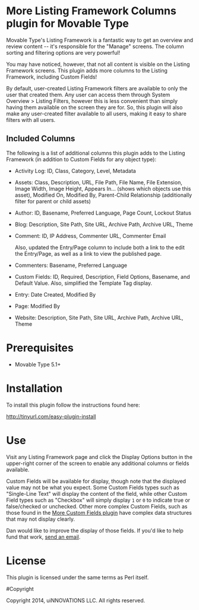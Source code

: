 # More Listing Framework Columns plugin for Movable Type

Movable Type's Listing Framework is a fantastic way to get an overview and
review content -- it's responsible for the "Manage" screens. The column sorting
and filtering options are very powerful!

You may have noticed, however, that not all content is visible on the Listing
Framework screens. This plugin adds more columns to the Listing Framework,
including Custom Fields!

By default, user-created Listing Framework filters are available to only the
user that created them. Any user can access them through System Overview >
Listing Filters, however this is less convenient than simply having them
available on the screen they are for. So, this plugin will also make any
user-created filter available to all users, making it easy to share filters
with all users.

## Included Columns

The following is a list of additional columns this plugin adds to the Listing
Framework (in addition to Custom Fields for any object type):

* Activity Log: ID, Class, Category, Level, Metadata

* Assets: Class, Description, URL, File Path, File Name, File Extension, Image
  Width, Image Height, Appears In... (shows which objects use this asset),
  Modified On, Modified By, Parent-Child Relationship (additionally filter for
  parent or child assets)

* Author: ID, Basename, Preferred Language, Page Count, Lockout Status

* Blog: Description, Site Path, Site URL, Archive Path, Archive URL, Theme

* Comment: ID, IP Address, Commenter URL, Commenter Email

  Also, updated the Entry/Page column to include both a link to the edit the
  Entry/Page, as well as a link to view the published page.

* Commenters: Basename, Preferred Language

* Custom Fields: ID, Required, Description, Field Options, Basename, and
  Default Value. Also, simplified the Template Tag display.

* Entry: Date Created, Modified By

* Page: Modified By

* Website: Description, Site Path, Site URL, Archive Path, Archive URL, Theme

# Prerequisites

* Movable Type 5.1+

# Installation

To install this plugin follow the instructions found here:

http://tinyurl.com/easy-plugin-install

# Use

Visit any Listing Framework page and click the Display Options button in the
upper-right corner of the screen to enable any additional columns or fields
available.

Custom Fields will be available for display, though note that the displayed
value may not be what you expect. Some Custom Fields types such as "Single-Line
Text" will display the content of the field, while other Custom Field types
such as "Checkbox" will simply display `1` or `0` to indicate true or
false/checked or unchecked. Other more complex Custom Fields, such as those
found in the
[More Custom Fields plugin](http://eatdrinksleepmovabletype.com/plugins/more_custom_fields/)
have complex data structures that may not display clearly.

Dan would like to improve the display of those fields. If you'd like to help
fund that work, [send an email](mailto:contact@uinnovations.com).

# License

This plugin is licensed under the same terms as Perl itself.

#Copyright

Copyright 2014, uiNNOVATIONS LLC. All rights reserved.
